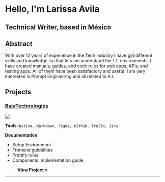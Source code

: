 # Hello,  I'm Larissa Avila
## Technical Writer, based in México


## Abstract
With over 12 years of experience in the Tech industry I have got different skills and knowledge, so that lets me understand the I.T. environments.
I have created manuals, guides, and code rules for web apps, APIs, and testing apps. All of them have been satisfactory and useful.
I am very interested in Prompt Engineering and all related to A.I.



## Projects

### [BajaTechnologies](https://bajatechnologies.com/ "BajaTechnologies")

![](https://pandao.github.io/editor.md/examples/images/8.jpg)


**Tools**: `Notion, Markdown, Figma, Github, Trello, Jira`

**Documentation**
- Setup Environment
- Frontend guidelines
- Prettify rules
- Components implementation guide



> **[View Project »](http://google.com "View Project »")**
---------

